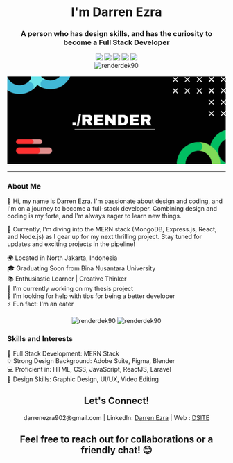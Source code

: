 <div align="center">
<h1>I'm Darren Ezra</h1>
<h3>A person who has design skills, and has the curiosity to become a Full Stack Developer</h3>
</div>

<div align="center">
  <img width="10%" src="https://img.shields.io/badge/laravel-%23FF2D20.svg?style=for-the-badge&logo=laravel&logoColor=white">
  <img width="13.5%" src="https://img.shields.io/badge/tailwindcss-%2338B2AC.svg?style=for-the-badge&logo=tailwind-css&logoColor=white">
  <img width="12%" src="https://img.shields.io/badge/bootstrap-%238511FA.svg?style=for-the-badge&logo=bootstrap&logoColor=white">
  <img width="9.2%" src="https://img.shields.io/badge/jquery-%230769AD.svg?style=for-the-badge&logo=jquery&logoColor=white">
  <img width="8.5%" src="https://img.shields.io/badge/figma-%23F24E1E.svg?style=for-the-badge&logo=figma&logoColor=white">  
</div>
<div align="center">
  <img src="https://komarev.com/ghpvc/?username=renderdek90&label=Profile%20views&color=0e75b6&style=flat" alt="renderdek90" />
</div>
<br>
<div widt="100%" align="center">
  <img alt="code_animation" src="https://github.com/RenderDek90/RenderDek90/blob/main/BannerGithub2.jpg" />  
</div>

<hr />
<h3>About Me</h3>
<p>👋 Hi, my name is Darren Ezra. I'm passionate about design and coding, and I'm on a journey to become a full-stack developer. Combining design and coding is my forte, and I'm always eager to learn new things.  </p>
<p>🚀 Currently, I'm diving into the MERN stack (MongoDB, Express.js, React, and Node.js) as I gear up for my next thrilling project. Stay tuned for updates and exciting projects in the pipeline!</p>

🌍 Located in North Jakarta, Indonesia  
🎓 Graduating Soon from Bina Nusantara University  
📚 Enthusiastic Learner | Creative Thinker  
🔭 I’m currently working on my thesis project  
🤔 I’m looking for help with tips for being a better developer  
⚡ Fun fact: I'm an eater 

<p align="center"><img align="center" src="https://github-readme-stats.vercel.app/api?username=renderdek90&show_icons=true&locale=en" alt="renderdek90" />  <img align="center" src="https://github-readme-streak-stats.herokuapp.com/?user=renderdek90&" alt="renderdek90" /></p>

<h3>Skills and Interests</h3>

🚀 Full Stack Development: MERN Stack  
💡 Strong Design Background: Adobe Suite, Figma, Blender  
💻 Proficient in: HTML, CSS, JavaScript, ReactJS, Laravel  
🎨 Design Skills: Graphic Design, UI/UX, Video Editing  

<h2 align="center">Let's Connect!</h2>

<div align="center">
  <p>darrenezra902@gmail.com | LinkedIn: <a href="https://www.linkedin.com/in/darren-ezra-9090/" target="_blank">Darren Ezra</a> | Web : <a href="https://dsite.netlify.com">DSITE</a></p>
</div>

<h2 align="center">Feel free to reach out for collaborations or a friendly chat! 😊</h2>
<br>
<br>
